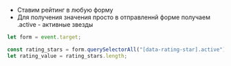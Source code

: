 - Ставим рейтинг в любую форму
- Для получения значения просто в отправленнй форме получаем .active - активные звезды

```js
let form = event.target;

const rating_stars = form.querySelectorAll("[data-rating-star].active");
let rating_value = rating_stars.length;
```
